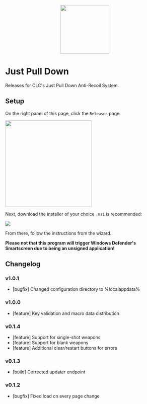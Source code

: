 <p align="center">
  <img src="https://github.com/user-attachments/assets/2b0b5dd0-0124-4b03-b62b-72da4b06cfaa" width=155>
</p>

# Just Pull Down
Releases for CLC's Just Pull Down Anti-Recoil System.

## Setup
On the right panel of this page, click the `Releases` page:

<img src="https://github.com/user-attachments/assets/e6b93b95-2432-4639-b67f-01c3c07a581c" width=275>

Next, download the installer of your choice `.msi` is recommended:

<img src="https://github.com/user-attachments/assets/0951f95a-3fbf-43b2-8177-a9ef62358fc1">

From there, follow the instructions from the wizard.

**Please not that this program will trigger Windows Defender's Smartscreen due to being an unsigned application!**

## Changelog
### v1.0.1
- [bugfix] Changed configuration directory to %localappdata%
### v1.0.0
- [feature] Key validation and macro data distribution
### v0.1.4
- [feature] Support for single-shot weapons
- [feature] Support for blank weapons
- [feature] Additional clear/restart buttons for errors
### v0.1.3
- [build] Corrected updater endpoint
### v0.1.2
- [bugfix] Fixed load on every page change
